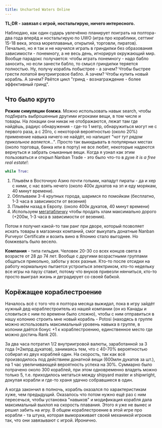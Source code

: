 ```yaml
---
title: Uncharted Waters Online
---
```


**TL;DR - завязал с игрой, ностальгирую, ничего интересного.**

Наблюдаю, как один сударь увлечённо планирует поиграть на полтора-два года вперёд и ностальгирую по UWO (игра про кораблики, сеттинг 15-18 века, эпоха мореплаванья, открытий, торговли, пиратов). Печально, но я так и не научился играть в гриндилки без образования зависимости - понемногу, а не весь день, игнорируя окружающий мир. Вообще парадокс получается: чтобы играть понемногу - надо бабло заносить, но если занести бабло, то смысл гриндилки теряется полностью. Ну, получу корабль побыстрее - а зачем? Чтобы быстрее грести лопатой внутриигровое бабло. А зачем? Чтобы купить новый корабль. А зачем? Рвётся цикл "гринд - вознаграждение - более эффективный гринд".

## Что было круто

**Режим симуляции бомжа**. Можно использовать навык search, чтобы подбирать выброшенные другими игроками вещи, в том числе и товары. На локации они никак не отображаются, лежат там где найдёшь, радиус обнаружения - где-то 1 метр, обнаружиться могут не с первого раза, а с 20го, с некоторой вероятностью (около 20%) применение навыка ничего не найдёт, но напишет _"чот тут рядом прикольное валяется..."_. Просто так выкидывать в популярных местах (около торговца, банка или в порту) не все любят, некоторые надеются вернуться и забрать сныканные вещи. Когда я узнал как этим пользоваться и открыл Nanban Trade - это было что-то в духе _it is a free real estate!_:

``` python
while True:
```
 1. Плывём в Восточную Азию почти голыми, нападут пираты - да и хер с ними, с нас взять нечего (около 400к дукатов на зп и еду морякам, 40 минут времени).
 2. Обплываем 3-4 крупных города, шаримся по помойкам (бесплатно, 1-3 часа в зависимости от везения)
 3. Плывём назад в Европу. (около 400к дукатов, 40 минут времени)
 4. Используем [мегатабличку](https://github.com/strizhechenko/uwo-maps/tree/master/dbmirror) чтобы продать хлам максимально дорого (+200м, 1-3 часа в зависимости от везения).

Потом я получил какой-то там ранг при дворе, который позволяет искать товары в магазинах компаний, смог выкупать донатные Nanban Purveyor Certificate и возить вино в Японию стало выгоднее. Но бомжевать было весело.

**Компания** - типа гильдия. Человек 20-30 со всех концов света в возрасте от 28 до 74 лет. Вообще с другими возрастными группами общаться прикольно, заботы у всех разные. Кто-то после отсидки на работу нормальную пытается устроиться электриком, кто-то недельку все игры на паузу ставит, потому что внуков привезли нянчиться, кто-то просто выиграл жизнь и деградирует со своей бабкой.

## Корёжащее кораблестроение

Началось всё с того что я полтора месяца выжидал, пока в игру зайдёт нужный дед-кораблестроитель из нашей компании (он из Канады и словиться с ним по времени было сложно), чтобы с ним отправиться в нашу колонию строить мне новый корабль - Potosi (находясь в группе можно использовать максимальный уровень навыка в группе, в колонии даётся бонус +1 к кораблестроению, единственное место где можно достичь Rank 20).

За два часа потратил 1/2 внутриигровой валюты, заработанной за 3 года (≈2млрд дукатов), занимаясь тем, что с 40-70% вероятностью собирал из двух кораблей один. На скорость, так как всё производилось под действием донатной вещи (600млн дукатов за шт.), на 1 час увеличивающей вероятность успеха на 30%. Суммарно было потрачено около 300 кораблей, при этом одновременно владеть можно только 5, т.е. приходилось метаться между shipyard master и shipwright, докупая корабли и где-то храня удачно собравшиеся в один.

А когда закончил в полночь, корабль оказался по характеристикам хуже, чем предыдущий. Оказалось что потом нужно ещё раз с ним пересечься, чтобы установка "навыков" и модификация корабля дала максимальный выхлоп на скорость плавания. Этого я уже не вынес и решил забить на игру. В общем кораблестроение в этой игре про корабли - та штука, которая вымораживает своей механикой игроков так, что они завязывают с игрой. Иронично.
